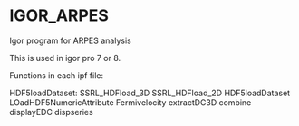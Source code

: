 # IGOR_ARPES
Igor program for ARPES analysis

This is used in igor pro 7 or 8.


Functions in each ipf file:

HDF5loadDataset:
    SSRL_HDFload_3D
    SSRL_HDFload_2D
    HDF5loadDataset
    LOadHDF5NumericAttribute
    Fermivelocity
    extractDC3D
    combine
    displayEDC
    dispseries
    
    


